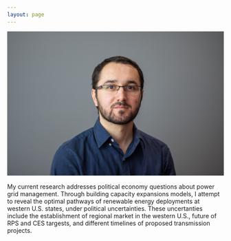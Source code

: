 ```yaml
---
layout: page
---
```


![My picture](/assets/img/profile.jpg)

My current research addresses political economy questions about power grid management. Through building capacity expansions models, I attempt to reveal the optimal pathways of renewable energy deployments at western U.S. states, under political uncertainties. These uncertanties include the establishment of regional market in the western U.S., future of RPS and CES targests, and different timelines of proposed transmission projects.
